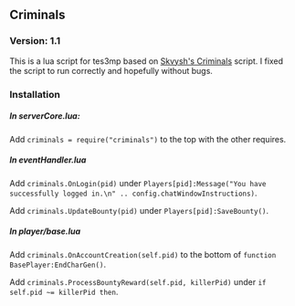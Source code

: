 ## Criminals

### Version: 1.1
This is a lua script for tes3mp based on [Skvysh's Criminals](https://github.com/Skvysh/TES3MP-Scripts/tree/master/Criminals) script.
I fixed the script to run correctly and hopefully without bugs.

### Installation

##### In serverCore.lua:
Add ````criminals = require("criminals")```` to the top with the other requires.

##### In eventHandler.lua
Add ````criminals.OnLogin(pid)```` under
````Players[pid]:Message("You have successfully logged in.\n" .. config.chatWindowInstructions)````.

Add ````criminals.UpdateBounty(pid)```` under ````Players[pid]:SaveBounty()````.
##### In player/base.lua
Add ````criminals.OnAccountCreation(self.pid)```` to the bottom of ````function BasePlayer:EndCharGen()````.

Add ````criminals.ProcessBountyReward(self.pid, killerPid)```` under ````if self.pid ~= killerPid then````.
